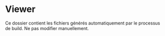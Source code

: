 # Viewer

Ce dossier contient les fichiers générés automatiquement par le processus de build. Ne pas modifier manuellement.

